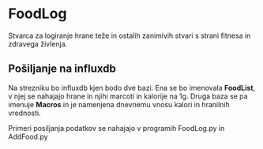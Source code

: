# FoodLog
Stvarca za logiranje hrane teže in ostalih zanimivih stvari s strani fitnesa in zdravega živlenja.

## Pošiljanje na influxdb
Na strezniku bo influxdb kjen bodo dve bazi. Ena se bo imenovala **FoodList**, v njej se nahajajo hrane in njihi marcoti in kalorije na 1g. Druga baza se pa imenuje **Macros** in je namenjena dnevnemu vnosu kalori in hranilnih vrednosti.

Primeri posiljanja podatkov se nahajajo v programih FoodLog.py in AddFood.py
